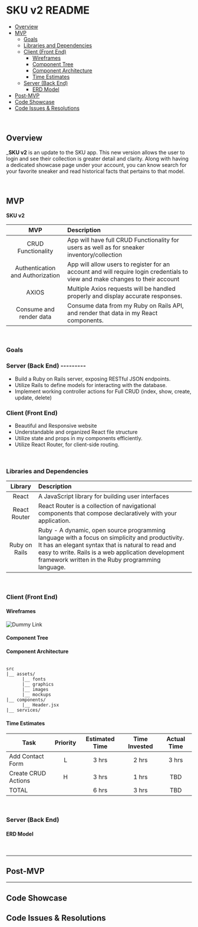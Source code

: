 # SKU v2 README 

- [Overview](#overview)
- [MVP](#mvp)
  - [Goals](#goals)
  - [Libraries and Dependencies](#libraries-and-dependencies)
  - [Client (Front End)](#client-front-end)
    - [Wireframes](#wireframes)
    - [Component Tree](#component-tree)
    - [Component Architecture](#component-architecture)
    - [Time Estimates](#time-estimates)
  - [Server (Back End)](#server-back-end)
    - [ERD Model](#erd-model)
- [Post-MVP](#post-mvp)
- [Code Showcase](#code-showcase)
- [Code Issues & Resolutions](#code-issues--resolutions)

<br>

## Overview

_**SKU v2** is an update to the SKU app. This new version allows the user to login and see their collection is greater detail and clarity. Along with having a dedicated showcase page under your account, you can know search for your favorite sneaker and read historical facts that pertains to that model.


<br>

## MVP

**SKU v2** 

|               MVP                 | Description                                    
| :-----------------------------:   | :-----------------------------------------     
|       CRUD Functionality          | App will have full CRUD Functionality for users as well as for sneaker inventory/collection     
|  Authentication and Authorization | App will allow users to register for an account and will require login credentials to view and make changes to their account      
|              AXIOS                | Multiple Axios requests will be handled properly and display accurate responses.     
|     Consume and render data       | Consume data from my Ruby on Rails API, and render that data in my React components. 


<br>

### Goals

### Server (Back End) ---------
- Build a Ruby on Rails server, exposing RESTful JSON endpoints.
- Utilize Rails to define models for interacting with the database.
- Implement working controller actions for Full CRUD (index, show, create, update, delete)

### Client (Front End)
- Beautiful and Responsive website
- Understandable and organized React file structure
- Utilize state and props in my components efficiently.
- Utilize React Router, for client-side routing.

<br>

### Libraries and Dependencies


|     Library      | Description                                
| :--------------: | :----------------------------------------- 
|      React       | A JavaScript library for building user interfaces
|   React Router   | React Router is a collection of navigational components that compose declaratively with your application.|
|   Ruby on Rails  | Ruby - A dynamic, open source programming language with a focus on simplicity and productivity. It has an elegant syntax that is natural to read and easy to write. Rails is a web application development framework written in the Ruby programming language.


<br>

### Client (Front End)

#### Wireframes

![Dummy Link](url)

#### Component Tree


#### Component Architecture

``` structure

src
|__ assets/
      |__ fonts
      |__ graphics
      |__ images
      |__ mockups
|__ components/
      |__ Header.jsx
|__ services/

```

#### Time Estimates


| Task                | Priority | Estimated Time | Time Invested | Actual Time |
| ------------------- | :------: | :------------: | :-----------: | :---------: |
| Add Contact Form    |    L     |     3 hrs      |     2 hrs     |    3 hrs    |
| Create CRUD Actions |    H     |     3 hrs      |     1 hrs     |     TBD     |
| TOTAL               |          |     6 hrs      |     3 hrs     |     TBD     |



<br>

### Server (Back End)

#### ERD Model




<br>

***

## Post-MVP



***

## Code Showcase



## Code Issues & Resolutions

